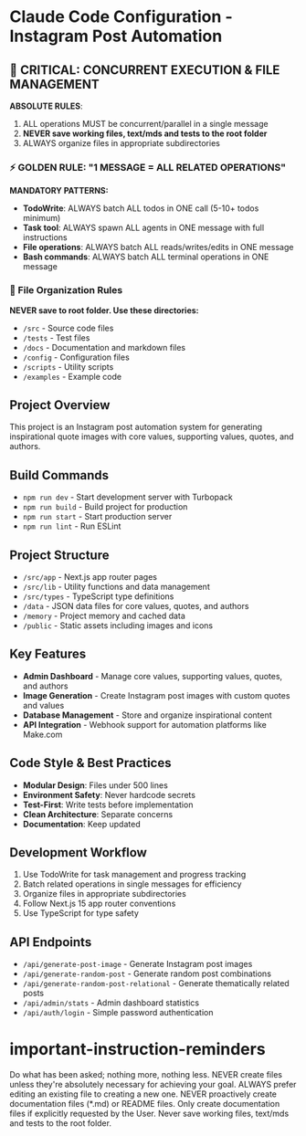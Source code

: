 # Claude Code Configuration - Instagram Post Automation

## 🚨 CRITICAL: CONCURRENT EXECUTION & FILE MANAGEMENT

**ABSOLUTE RULES**:
1. ALL operations MUST be concurrent/parallel in a single message
2. **NEVER save working files, text/mds and tests to the root folder**
3. ALWAYS organize files in appropriate subdirectories

### ⚡ GOLDEN RULE: "1 MESSAGE = ALL RELATED OPERATIONS"

**MANDATORY PATTERNS:**
- **TodoWrite**: ALWAYS batch ALL todos in ONE call (5-10+ todos minimum)
- **Task tool**: ALWAYS spawn ALL agents in ONE message with full instructions
- **File operations**: ALWAYS batch ALL reads/writes/edits in ONE message
- **Bash commands**: ALWAYS batch ALL terminal operations in ONE message

### 📁 File Organization Rules

**NEVER save to root folder. Use these directories:**
- `/src` - Source code files
- `/tests` - Test files
- `/docs` - Documentation and markdown files
- `/config` - Configuration files
- `/scripts` - Utility scripts
- `/examples` - Example code

## Project Overview

This project is an Instagram post automation system for generating inspirational quote images with core values, supporting values, quotes, and authors.

## Build Commands

- `npm run dev` - Start development server with Turbopack
- `npm run build` - Build project for production
- `npm run start` - Start production server
- `npm run lint` - Run ESLint

## Project Structure

- `/src/app` - Next.js app router pages
- `/src/lib` - Utility functions and data management
- `/src/types` - TypeScript type definitions
- `/data` - JSON data files for core values, quotes, and authors
- `/memory` - Project memory and cached data
- `/public` - Static assets including images and icons

## Key Features

- **Admin Dashboard** - Manage core values, supporting values, quotes, and authors
- **Image Generation** - Create Instagram post images with custom quotes and values
- **Database Management** - Store and organize inspirational content
- **API Integration** - Webhook support for automation platforms like Make.com

## Code Style & Best Practices

- **Modular Design**: Files under 500 lines
- **Environment Safety**: Never hardcode secrets
- **Test-First**: Write tests before implementation
- **Clean Architecture**: Separate concerns
- **Documentation**: Keep updated

## Development Workflow

1. Use TodoWrite for task management and progress tracking
2. Batch related operations in single messages for efficiency
3. Organize files in appropriate subdirectories
4. Follow Next.js 15 app router conventions
5. Use TypeScript for type safety

## API Endpoints

- `/api/generate-post-image` - Generate Instagram post images
- `/api/generate-random-post` - Generate random post combinations
- `/api/generate-random-post-relational` - Generate thematically related posts
- `/api/admin/stats` - Admin dashboard statistics
- `/api/auth/login` - Simple password authentication

# important-instruction-reminders
Do what has been asked; nothing more, nothing less.
NEVER create files unless they're absolutely necessary for achieving your goal.
ALWAYS prefer editing an existing file to creating a new one.
NEVER proactively create documentation files (*.md) or README files. Only create documentation files if explicitly requested by the User.
Never save working files, text/mds and tests to the root folder.
